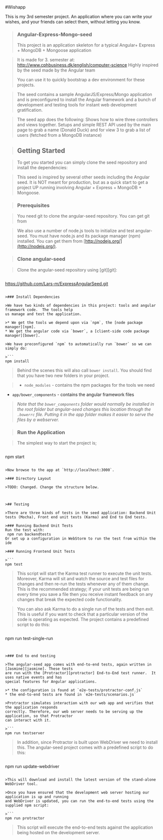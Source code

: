 #Wishapp

This is my 3rd semester project. An application where you can write your wishes, and your friends can select them, without letting you know.

>### Angular-Express-Mongo-seed
>
>This project is an application skeleton for a typical
Angular+ Express + MongoDB + Mongoose application

>It is made for 3. semester at: http://www.cphbusiness.dk/english/computer-science
Highly inspired by the seed made by the Angular team
>
>You can use it to quickly bootstrap a dev environment for these projects.

>The seed contains a sample AngularJS/Express/Mongo application and is preconfigured to install the Angular framework and a bunch of development and testing tools for instant web development gratification.

>The seed app does the following:
Shows how to wire three controllers and views together.
Setups and simple REST API used by the main page to grab a name (Donald Duck)
and for view 3 to grab a list of users (fetched from a MongoDB instance)



>## Getting Started

>To get you started you can simply clone the seed repository and install the dependencies:

>This seed is inspired by several other seeds including the Angular seed.
It is NOT meant for production, but as a quick start to get a project UP running involving Angular + Express + MongoDB + Mongoose.

>### Prerequisites

>You need git to clone the angular-seed repository. You can get git from


>We also use a number of node.js tools to initialize and test angular-seed. You must have node.js and
its package manager (npm) installed.  You can get them from [http://nodejs.org/](http://nodejs.org/).

>### Clone angular-seed

>Clone the angular-seed repository using [git][git]:

>```
https://github.com/Lars-m/ExpressAngularSeed.git
```

>### Install Dependencies

>We have two kinds of dependencies in this project: tools and angular framework code.  The tools help
us manage and test the application.

>* We get the tools we depend upon via `npm`, the [node package manager][npm].
* We get the angular code via `bower`, a [client-side code package manager][bower].

>We have preconfigured `npm` to automatically run `bower` so we can simply do:

>```
npm install
```

>Behind the scenes this will also call `bower install`.  You should find that you have two new
folders in your project.

>* `node_modules` - contains the npm packages for the tools we need
* `app/bower_components` - contains the angular framework files

>*Note that the `bower_components` folder would normally be installed in the root folder but
angular-seed changes this location through the `.bowerrc` file.  Putting it in the app folder makes
it easier to serve the files by a webserver.*

>### Run the Application

>The simplest way to start the project is;

>```
npm start
```

>Now browse to the app at `http://localhost:3000`.

>### Directory Layout

>TODO: Changed. Change the structure below.



>## Testing

>There are three kinds of tests in the seed application: Backend Unit tests (Mocha), Front end unit tests (Karma) and End to End tests.

>### Running Backend Unit Tests
Run the test with:
 npm run backendtests
Or set up a configuration in WebStorm to run the test from within the ide

>### Running Frontend Unit Tests

>```
npm test
```

>This script will start the Karma test runner to execute the unit tests. Moreover, Karma will sit and
watch the source and test files for changes and then re-run the tests whenever any of them change.
This is the recommended strategy; if your unit tests are being run every time you save a file then
you receive instant feedback on any changes that break the expected code functionality.

>You can also ask Karma to do a single run of the tests and then exit.  This is useful if you want to
check that a particular version of the code is operating as expected.  The project contains a
predefined script to do this:

>```
npm run test-single-run
```


>### End to end testing

>The angular-seed app comes with end-to-end tests, again written in [Jasmine][jasmine]. These tests
are run with the [Protractor][protractor] End-to-End test runner.  It uses native events and has
special features for Angular applications.

>* the configuration is found at `e2e-tests/protractor-conf.js`
* the end-to-end tests are found in `e2e-tests/scenarios.js`

>Protractor simulates interaction with our web app and verifies that the application responds
correctly. Therefore, our web server needs to be serving up the application, so that Protractor
can interact with it.

>```
npm run testserver
```

>In addition, since Protractor is built upon WebDriver we need to install this.  The angular-seed
project comes with a predefined script to do this:

>```
npm run update-webdriver
```

>This will download and install the latest version of the stand-alone WebDriver tool.

>Once you have ensured that the development web server hosting our application is up and running
and WebDriver is updated, you can run the end-to-end tests using the supplied npm script:

>```
npm run protractor
```

>This script will execute the end-to-end tests against the application being hosted on the
development server.

